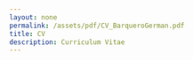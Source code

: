 ```yaml
---
layout: none
permalink: /assets/pdf/CV_BarqueroGerman.pdf
title: CV
description: Curriculum Vitae
---
```

